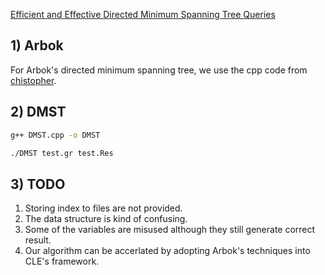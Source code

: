 [Efficient and Effective Directed Minimum Spanning Tree Queries](https://www.mdpi.com/2227-7390/11/9/2200)

## 1) Arbok

For Arbok's directed minimum spanning tree, we use the cpp code from [chistopher](https://github.com/chistopher/arbok).

## 2) DMST

```bash
g++ DMST.cpp -o DMST
```

```bash
./DMST test.gr test.Res
```

## 3) TODO

1. Storing index to files are not provided.
2. The data structure is kind of confusing.
3. Some of the variables are misused although they still generate correct result.
4. Our algorithm can be accerlated by adopting Arbok's techniques into CLE's framework.
